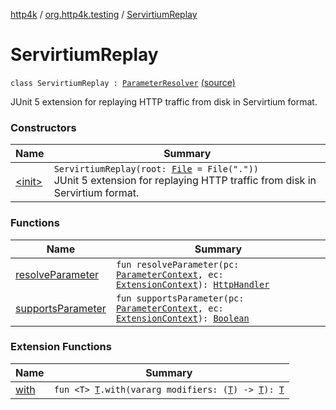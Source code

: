 [http4k](../../index.md) / [org.http4k.testing](../index.md) / [ServirtiumReplay](./index.md)

# ServirtiumReplay

`class ServirtiumReplay : `[`ParameterResolver`](https://junit.org/junit5/docs/5.5.2/api/org/junit/jupiter/api/extension/ParameterResolver.html) [(source)](https://github.com/http4k/http4k/blob/master/http4k-incubator/src/main/kotlin/org/http4k/testing/junitExtensions.kt#L42)

JUnit 5 extension for replaying HTTP traffic from disk in Servirtium format.

### Constructors

| Name | Summary |
|---|---|
| [&lt;init&gt;](-init-.md) | `ServirtiumReplay(root: `[`File`](https://docs.oracle.com/javase/9/docs/api/java/io/File.html)` = File("."))`<br>JUnit 5 extension for replaying HTTP traffic from disk in Servirtium format. |

### Functions

| Name | Summary |
|---|---|
| [resolveParameter](resolve-parameter.md) | `fun resolveParameter(pc: `[`ParameterContext`](https://junit.org/junit5/docs/5.5.2/api/org/junit/jupiter/api/extension/ParameterContext.html)`, ec: `[`ExtensionContext`](https://junit.org/junit5/docs/5.5.2/api/org/junit/jupiter/api/extension/ExtensionContext.html)`): `[`HttpHandler`](../../org.http4k.core/-http-handler.md) |
| [supportsParameter](supports-parameter.md) | `fun supportsParameter(pc: `[`ParameterContext`](https://junit.org/junit5/docs/5.5.2/api/org/junit/jupiter/api/extension/ParameterContext.html)`, ec: `[`ExtensionContext`](https://junit.org/junit5/docs/5.5.2/api/org/junit/jupiter/api/extension/ExtensionContext.html)`): `[`Boolean`](https://kotlinlang.org/api/latest/jvm/stdlib/kotlin/-boolean/index.html) |

### Extension Functions

| Name | Summary |
|---|---|
| [with](../../org.http4k.core/with.md) | `fun <T> `[`T`](../../org.http4k.core/with.md#T)`.with(vararg modifiers: (`[`T`](../../org.http4k.core/with.md#T)`) -> `[`T`](../../org.http4k.core/with.md#T)`): `[`T`](../../org.http4k.core/with.md#T) |
